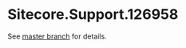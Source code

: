 # Sitecore.Support.126958

See [master branch](https://github.com/sitecoresupport/Sitecore.Support.126958) for details.